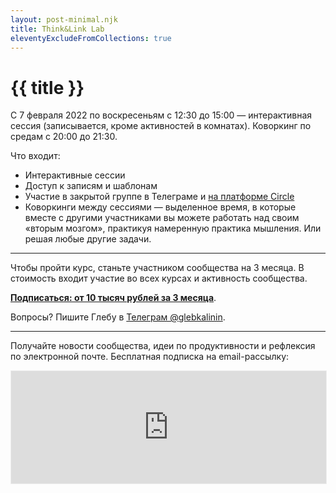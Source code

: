 ```yaml
---
layout: post-minimal.njk
title: Think&Link Lab
eleventyExcludeFromCollections: true
---
```


# {{ title }}

С 7 февраля 2022 по воскресеньям с 12:30 до 15:00 — интерактивная сессия (записывается, кроме активностей в комнатах).
Коворкинг по средам с 20:00 до 21:30.

Что входит:
- Интерактивные сессии
- Доступ к записям и шаблонам
- Участие в закрытой группе в Телеграме и [на платформе Circle](https://community.experiment.ru)
- Коворкинги между сессиями — выделенное время, в которые вместе с другими участниками вы можете работать над своим «вторым мозгом», практикуя намеренную практика мышления. Или решая любые другие задачи.

---

Чтобы пройти курс, станьте участником сообщества на 3 месяца. В стоимость входит участие во всех курсах и активность сообщества.

**[Подписаться: от 10 тысяч рублей за 3 месяца](https://paywall.pw/mindfulproductivity)**.

Вопросы? Пишите Глебу в [Телеграм @glebkalinin](https://t.me/glebkalinin).

---

Получайте новости сообщества, идеи по продуктивности и рефлексия по электронной почте. Бесплатная подписка на email-рассылку:

<iframe src="https://gleb.substack.com/embed" width="100%" height="180" style="border:1px solid #EEE; background:white;" frameborder="0" scrolling="no"></iframe>
